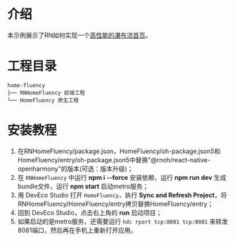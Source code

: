 
# 介绍

本示例展示了RN如何实现一个[高性能的瀑布流首页](https://developer.huawei.com/consumer/cn/forum/topic/0202160237461682658)。

# 工程目录
```
home-fluency
├── RNHomeFluency 前端工程
└── HomeFluency 原生工程
```

# 安装教程
1. 在RNHomeFluency/package.json，HomeFluency/oh-package.json5和HomeFluency/entry/oh-package.json5中替换"@rnoh/react-native-openharmony"的版本(可选：版本升级)；
2. 在 `RNHomeFluency` 中运行 **npm i --force** 安装依赖，运行 **npm run dev** 生成bundle文件，运行 **npm start** 启动metro服务；
3. 用 DevEco Studio 打开 `HomeFluency`，执行 **Sync and Refresh Project**，将RNHomeFluency/HomeFluency/entry拷贝替换HomeFluency/entry；
4. 回到 DevEco Studio，点击右上角的 **run** 启动项目；
5. 如果启动的是metro服务，还需要运行 `hdc rport tcp:8081 tcp:8081` 来转发8081端口，然后再在手机上重新打开应用。
